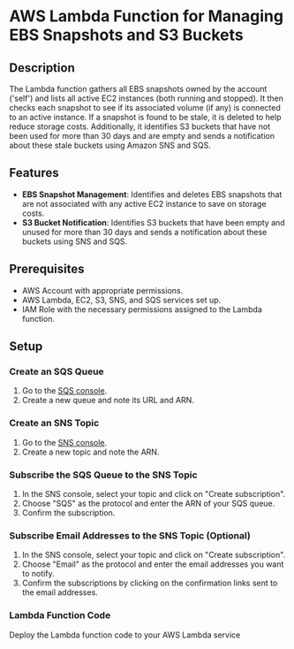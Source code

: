 # AWS Lambda Function for Managing EBS Snapshots and S3 Buckets

## Description
The Lambda function gathers all EBS snapshots owned by the account ('self') and lists all active EC2 instances (both running and stopped). It then checks each snapshot to see if its associated volume (if any) is connected to an active instance. If a snapshot is found to be stale, it is deleted to help reduce storage costs. Additionally, it identifies S3 buckets that have not been used for more than 30 days and are empty and sends a notification about these stale buckets using Amazon SNS and SQS.

## Features
- **EBS Snapshot Management**: Identifies and deletes EBS snapshots that are not associated with any active EC2 instance to save on storage costs.
- **S3 Bucket Notification**: Identifies S3 buckets that have been empty and unused for more than 30 days and sends a notification about these buckets using SNS and SQS.

## Prerequisites
- AWS Account with appropriate permissions.
- AWS Lambda, EC2, S3, SNS, and SQS services set up.
- IAM Role with the necessary permissions assigned to the Lambda function.

## Setup

### Create an SQS Queue
1. Go to the [SQS console](https://console.aws.amazon.com/sqs/v2/home).
2. Create a new queue and note its URL and ARN.

### Create an SNS Topic
1. Go to the [SNS console](https://console.aws.amazon.com/sns/v3/home).
2. Create a new topic and note the ARN.

### Subscribe the SQS Queue to the SNS Topic
1. In the SNS console, select your topic and click on "Create subscription".
2. Choose "SQS" as the protocol and enter the ARN of your SQS queue.
3. Confirm the subscription.

### Subscribe Email Addresses to the SNS Topic (Optional)
1. In the SNS console, select your topic and click on "Create subscription".
2. Choose "Email" as the protocol and enter the email addresses you want to notify.
3. Confirm the subscriptions by clicking on the confirmation links sent to the email addresses.

### Lambda Function Code

Deploy the Lambda function code to your AWS Lambda service

